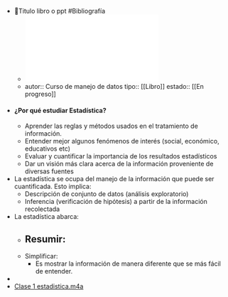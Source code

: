 - 📖Titulo libro o ppt #Bibliografía
	- ![Parte I.pdf](../assets/Parte_I_1661036792883_0.pdf)
	- autor:: Curso de manejo de datos
	  tipo:: [[Libro]]
	  estado::  [[En progreso]]
- #### ¿Por qué estudiar Estadística?
	- Aprender las reglas y métodos usados en el tratamiento de información.
	- Entender mejor algunos fenómenos de interés (social, económico, educativos etc)
	- Evaluar y cuantificar la importancia de los resultados estadísticos
	- Dar un visión más clara acerca de la información proveniente de diversas fuentes
- La estadística se ocupa del manejo de la información que puede ser cuantificada. Esto implica:
	- Descripción de conjunto de datos (análisis exploratorio)
	- Inferencia (verificación de hipótesis) a partir de la información recolectada
- La estadística abarca:
	- Resumir:
		-
	- Simplificar:
		- Es mostrar la información de manera diferente que se más fácil de entender.
-
- [Clase 1 estadistica.m4a](../assets/Clase_1_estadistica_1661039390943_0.m4a)
